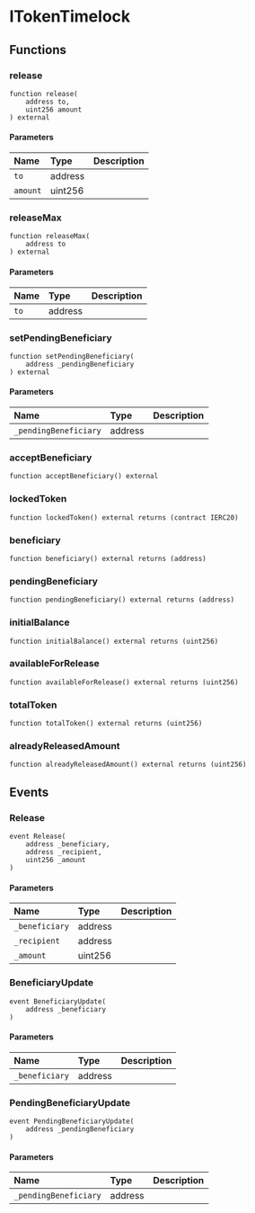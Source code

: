 # ITokenTimelock

## Functions

### release

```solidity
function release(
    address to,
    uint256 amount
) external
```

#### Parameters

| Name | Type | Description |
| :--- | :--- | :---------- |
| `to` | address |  |
| `amount` | uint256 |  |

### releaseMax

```solidity
function releaseMax(
    address to
) external
```

#### Parameters

| Name | Type | Description |
| :--- | :--- | :---------- |
| `to` | address |  |

### setPendingBeneficiary

```solidity
function setPendingBeneficiary(
    address _pendingBeneficiary
) external
```

#### Parameters

| Name | Type | Description |
| :--- | :--- | :---------- |
| `_pendingBeneficiary` | address |  |

### acceptBeneficiary

```solidity
function acceptBeneficiary() external
```

### lockedToken

```solidity
function lockedToken() external returns (contract IERC20)
```

### beneficiary

```solidity
function beneficiary() external returns (address)
```

### pendingBeneficiary

```solidity
function pendingBeneficiary() external returns (address)
```

### initialBalance

```solidity
function initialBalance() external returns (uint256)
```

### availableForRelease

```solidity
function availableForRelease() external returns (uint256)
```

### totalToken

```solidity
function totalToken() external returns (uint256)
```

### alreadyReleasedAmount

```solidity
function alreadyReleasedAmount() external returns (uint256)
```

## Events

### Release

```solidity
event Release(
    address _beneficiary,
    address _recipient,
    uint256 _amount
)
```

#### Parameters

| Name | Type | Description |
| :--- | :--- | :---------- |
| `_beneficiary` | address |  |
| `_recipient` | address |  |
| `_amount` | uint256 |  |
### BeneficiaryUpdate

```solidity
event BeneficiaryUpdate(
    address _beneficiary
)
```

#### Parameters

| Name | Type | Description |
| :--- | :--- | :---------- |
| `_beneficiary` | address |  |
### PendingBeneficiaryUpdate

```solidity
event PendingBeneficiaryUpdate(
    address _pendingBeneficiary
)
```

#### Parameters

| Name | Type | Description |
| :--- | :--- | :---------- |
| `_pendingBeneficiary` | address |  |

